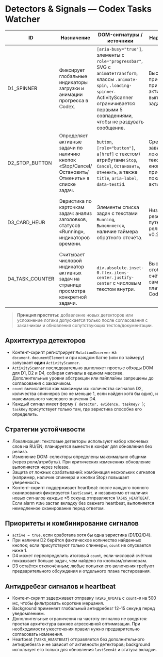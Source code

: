 # Detectors & Signals — Codex Tasks Watcher

| ID | Назначение | DOM-сигнатуры / источники | Надёжность | Частота опроса | Антидребезг / фильтры | Примечания |
|----|------------|---------------------------|------------|----------------|-----------------------|------------|
| D1_SPINNER | Фиксирует глобальные индикаторы загрузки и анимации прогресса в Codex. | `[aria-busy="true"]`, элементы с `role="progressbar"`, SVG с `animateTransform`, классы `.animate-spin`, `.loading-spinner`. ActivityScanner ограничивается первыми 5 совпадениями, чтобы не раздувать сообщение. | Высокая: присутствует при активном выполнении задачи. | Непрерывный `MutationObserver`; при тишине выполняется запасное сканирование не чаще 1 раз/сек. | Общий debounce 500 мс перед отправкой `count=0`. | Работает в RU/EN интерфейсе; селекторы подобраны максимально общими. |
| D2_STOP_BUTTON | Определяет активные задачи по наличию кнопок «Stop/Cancel/Остановить/Отменить» в списке задач. | `button`, `[role="button"]`, `a[href]` с текстом/атрибутами `Stop`, `Cancel`, `Остановить`, `Отменить`, а также `title`, `aria-label`, `data-testid`. | Средняя: зависит от локализации текста, но кнопка присутствует пока задача активна. | Те же события `MutationObserver`; fallback-сканирование не чаще 1 раз/сек. | Игнорируются скрытые (`hidden`, `aria-hidden`, `display:none`, `opacity:0`) и отключённые (`disabled`, `aria-disabled=true`) элементы. | `taskKey` извлекается из ближайших `data-task-id`/`data-id`/`data-reactid`, если доступны. |
| D3_CARD_HEUR | Эвристика по карточкам задач: анализ заголовков, статусов «Running», индикаторов времени. | Элементы списка задач с текстами `Running`, `Выполняется`, наличие таймера обратного отсчёта. | Низкая: резервный путь для релизов v0.2.0+. | Отключена в v0.1.0; запуск возможен только после отдельного согласования, если базовые эвристики не справляются. | При включении даёт сигналы наравне с D2, но помечается как низконадёжный источник. | Требует отдельной проверки и тестов перед rollout. |
| D4_TASK_COUNTER | Считывает числовой индикатор активных задач на странице просмотра конкретной задачи. | `div.absolute.inset-0.flex.items-center.justify-center` с числовым текстом внутри. | Высокая: отображает счётчик самой платформы Codex. | Непрерывный `MutationObserver`; fallback не чаще 1 раз/сек. | Значение нормализуется до целого, берётся максимум по всем найденным индикаторам. | Используется как источник глобального счётчика, когда вкладка с детальным просмотром открыта. |

> **Принцип простоты:** добавление новых детекторов или усложнение логики допускается только после согласования с заказчиком и обновления сопутствующих тестов/документации.

## Архитектура детекторов
- Контент-скрипт регистрирует `MutationObserver` на `document.documentElement` и при каждом батче (или по таймеру) запускает **один** `ActivityScanner`.
- `ActivityScanner` последовательно выполняет простые обходы DOM для D1, D2 и D4, собирая сигналы в едином массиве. Дополнительные уровни абстракции или пайплайны запрещены до согласования с заказчиком.
- `count` вычисляется как максимум из: количества сигналов D2, количества спиннеров (но не меньше 1, если найден хотя бы один), и максимального числового значения D4.
- Каждый сигнал имеет форму `{ detector, evidence, taskKey? }`; `taskKey` присутствует только там, где эвристика способна его определить.

## Стратегии устойчивости
- Локализация: текстовые детекторы используют набор ключевых слов на RU/EN; планируется вынести в конфиг для обновления без релиза.
- Изменение DOM: селекторы определены максимально общими (через роли/атрибуты). При критических изменениях обновление выполняется через release.
- Защита от ложных срабатываний: комбинация нескольких сигналов (например, наличие спиннера и кнопки Stop) повышает уверенность.
- Контент-скрипт поддерживает heartbeat: после каждого полного сканирования фиксируется `lastScanAt`, и независимо от наличия новых сигналов каждые ≤5 секунд отправляется `TASKS_HEARTBEAT`. Если alarm `PING` застал вкладку без свежего heartbeat, выполняется немедленное сканирование перед ответом.

## Приоритеты и комбинирование сигналов
- `active = true`, если сработала хотя бы одна эвристика (D1/D2/D4).
- При наличии D2 берётся фактическое количество найденных кнопок; если присутствуют только спиннеры, `count` не опускается ниже 1.
- D4 может переопределить итоговый `count`, если числовой счётчик показывает больше задач, чем найдено по кнопкам/спиннерам.
- D3 остаётся отключённым; любые попытки его включения требуют предварительного обсуждения и отдельного плана тестирования.

## Антидребезг сигналов и heartbeat
- Контент-скрипт задерживает отправку `TASKS_UPDATE` с `count=0` на 500 мс, чтобы фильтровать короткие мерцания.
- Background применяет глобальный антидребезг 12–15 секунд перед уведомлением.
- Дополнительные ограничения на частоту сигналов не вводятся: простая архитектура важнее агрессивной оптимизации. При необходимости ужесточения правил нужно предварительно согласовать изменения.
- Heartbeat (`TASKS_HEARTBEAT`) отправляется без дополнительного антидребезга и не зависит от активности детекторов; background использует его только для обновления `lastSeenAt` и статуса вкладки.
